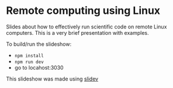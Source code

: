 # Remote computing using Linux
Slides about how to effectively run scientific code on remote Linux computers.
This is a very brief presentation with examples.

To build/run the slideshow:
- `npm install`
- `npm run dev`
- go to locahost:3030

This slideshow was made using [slidev](https://github.com/slidevjs/slidev)
